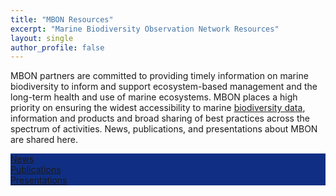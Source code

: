 ```yaml
---
title: "MBON Resources"
excerpt: "Marine Biodiversity Observation Network Resources"
layout: single
author_profile: false
---
```

MBON partners are committed to providing timely information on marine biodiversity to inform and support ecosystem-based management and the long-term health and use of marine ecosystems.  MBON places a high priority on ensuring the widest accessibility to marine [biodiversity data](https://marinebon.org/pages/data/), information and products and broad sharing of best practices across the spectrum of activities. News, publications, and presentations about MBON are shared here.


<div class="clearfix">
  <div class="resourcebox" style="background-color: #102f84;">
  <a href="/pages/news.md">News</a>
  </div>
  <div class="resourcebox" style="background-color: #102f84;">
  <a href="/pages/publications.md">Publications</a>
  </div>
  <div class="resourcebox" style="background-color: #102f84;">
  <a href="/pages/publications.md">Presentations</a>
  </div>
</div>

